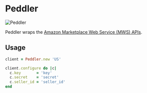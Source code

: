 # Peddler

![Peddler][mussels]

Peddler wraps the [Amazon Marketplace Web Service (MWS) APIs][mws].

## Usage

```ruby
client = Peddler.new 'US'

client.configure do |c|
  c.key       = 'key'
  c.secret    = 'secret'
  c.seller_id = 'seller_id'
end
```

[mussels]: http://f.cl.ly/items/0W3V0A1Z110Q0x461b3H/mussels.jpeg
[mws]: https://developer.amazonservices.com/gp/mws/docs.html

